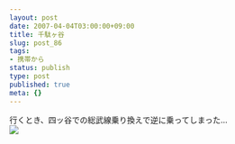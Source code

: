 ```yaml
---
layout: post
date: 2007-04-04T03:00:00+09:00
title: 千駄ヶ谷
slug: post_86
tags:
- 携帯から
status: publish
type: post
published: true
meta: {}
---
```

<div class="caption">行くとき、四ッ谷での総武線乗り換えで逆に乗ってしまった…</div>
<div class="photo"><img src="/images/uploads/blog-photo-1175657139.29-0.jpg" /></div>
